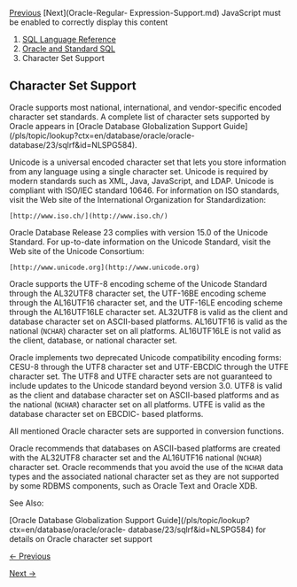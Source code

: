 [Previous](Oracle-Compliance-with-Older-Standards.md) [Next](Oracle-Regular-
Expression-Support.md) JavaScript must be enabled to correctly display this
content

  1. [SQL Language Reference ](index.md)
  2. [ Oracle and Standard SQL](Oracle-and-Standard-SQL.md)
  3. Character Set Support

## Character Set Support

Oracle supports most national, international, and vendor-specific encoded
character set standards. A complete list of character sets supported by Oracle
appears in [Oracle Database Globalization Support
Guide](/pls/topic/lookup?ctx=en/database/oracle/oracle-
database/23/sqlrf&id=NLSPG584).

Unicode is a universal encoded character set that lets you store information
from any language using a single character set. Unicode is required by modern
standards such as XML, Java, JavaScript, and LDAP. Unicode is compliant with
ISO/IEC standard 10646. For information on ISO standards, visit the Web site
of the International Organization for Standardization:

    
    
    [http://www.iso.ch/](http://www.iso.ch/)
    

Oracle Database Release 23 complies with version 15.0 of the Unicode Standard.
For up-to-date information on the Unicode Standard, visit the Web site of the
Unicode Consortium:

    
    
    [http://www.unicode.org](http://www.unicode.org)
    

Oracle supports the UTF-8 encoding scheme of the Unicode Standard through the
AL32UTF8 character set, the UTF-16BE encoding scheme through the AL16UTF16
character set, and the UTF-16LE encoding scheme through the AL16UTF16LE
character set. AL32UTF8 is valid as the client and database character set on
ASCII-based platforms. AL16UTF16 is valid as the national (`NCHAR`) character
set on all platforms. AL16UTF16LE is not valid as the client, database, or
national character set.

Oracle implements two deprecated Unicode compatibility encoding forms: CESU-8
through the UTF8 character set and UTF-EBCDIC through the UTFE character set.
The UTF8 and UTFE character sets are not guaranteed to include updates to the
Unicode standard beyond version 3.0. UTF8 is valid as the client and database
character set on ASCII-based platforms and as the national (`NCHAR`) character
set on all platforms. UTFE is valid as the database character set on EBCDIC-
based platforms.

All mentioned Oracle character sets are supported in conversion functions.

Oracle recommends that databases on ASCII-based platforms are created with the
AL32UTF8 character set and the AL16UTF16 national (`NCHAR`) character set.
Oracle recommends that you avoid the use of the `NCHAR` data types and the
associated national character set as they are not supported by some RDBMS
components, such as Oracle Text and Oracle XDB.

See Also:

[Oracle Database Globalization Support
Guide](/pls/topic/lookup?ctx=en/database/oracle/oracle-
database/23/sqlrf&id=NLSPG584) for details on Oracle character set support


[← Previous](Oracle-Compliance-with-Older-Standards.md)

[Next →](Oracle-Regular-Expression-Support.md)

